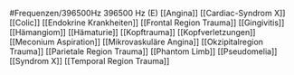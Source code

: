 #Frequenzen/396500Hz
396500 Hz (E)
[[Angina]]
[[Cardiac-Syndrom X]]
[[Colic]]
[[Endokrine Krankheiten]]
[[Frontal Region Trauma]]
[[Gingivitis]]
[[Hämangiom]]
[[Hämaturie]]
[[Kopftrauma]]
[[Kopfverletzungen]]
[[Meconium Aspiration]]
[[Mikrovaskuläre Angina]]
[[Okzipitalregion Trauma]]
[[Parietale Region Trauma]]
[[Phantom Limb]]
[[Pseudomelia]]
[[Syndrom X]]
[[Temporal Region Trauma]]